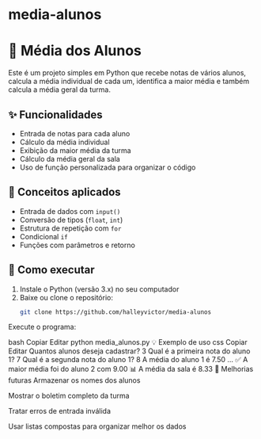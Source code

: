 # media-alunos
# 🧮 Média dos Alunos

Este é um projeto simples em Python que recebe notas de vários alunos, calcula a média individual de cada um, identifica a maior média e também calcula a média geral da turma.

## ✨ Funcionalidades

- Entrada de notas para cada aluno
- Cálculo da média individual
- Exibição da maior média da turma
- Cálculo da média geral da sala
- Uso de função personalizada para organizar o código

## 🧠 Conceitos aplicados

- Entrada de dados com `input()`
- Conversão de tipos (`float`, `int`)
- Estrutura de repetição com `for`
- Condicional `if`
- Funções com parâmetros e retorno

## 🚀 Como executar

1. Instale o Python (versão 3.x) no seu computador
2. Baixe ou clone o repositório:
   ```bash
   git clone https://github.com/halleyvictor/media-alunos
Execute o programa:

bash
Copiar
Editar
python media_alunos.py
💡 Exemplo de uso
css
Copiar
Editar
Quantos alunos deseja cadastrar? 3
Qual é a primeira nota do aluno 1? 7
Qual é a segunda nota do aluno 1? 8
A média do aluno 1 é 7.50
...
✅ A maior média foi do aluno 2 com 9.00
📊 A média da sala é 8.33
🔧 Melhorias futuras
Armazenar os nomes dos alunos

Mostrar o boletim completo da turma

Tratar erros de entrada inválida

Usar listas compostas para organizar melhor os dados

